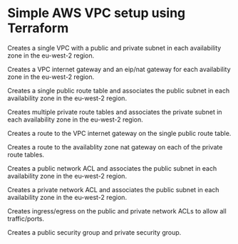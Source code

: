 # Simple AWS VPC setup using Terraform

Creates a single VPC with a public and private subnet in each availability zone in the eu-west-2 region.

Creates a VPC internet gateway and an eip/nat gateway for each availability zone in the eu-west-2 region.

Creates a single public route table and associates the public subnet in each availability zone in the eu-west-2 region.

Creates multiple private route tables and associates the private subnet in each availability zone in the eu-west-2 region.

Creates a route to the VPC internet gateway on the single public route table.

Creates a route to the availablity zone nat gateway on each of the private route tables.

Creates a public network ACL and associates the public subnet in each availability zone in the eu-west-2 region.

Creates a private network ACL and associates the public subnet in each availability zone in the eu-west-2 region.

Creates ingress/egress on the public and private network ACLs to allow all traffic/ports.

Creates a public security group and private security group.


